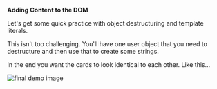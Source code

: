 **Adding Content to the DOM**

Let's get some quick practice with object destructuring and template literals.

This isn't too challenging. You'll have one user object that you need to destructure and then use that to create some strings. 

In the end you want the cards to look identical to each other. Like this...

![final demo image](./images/template%20literal%20demo.jpg)


